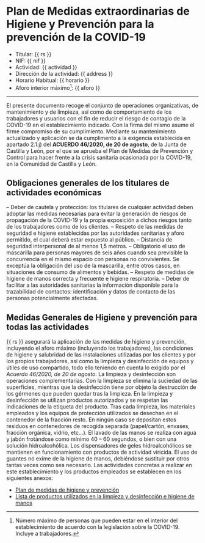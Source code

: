 # Plan de Medidas extraordinarias de Higiene y Prevención para la prevención de la COVID-19

- Titular:  {{ rs }}
- NIF: {{ nif }}
- Actividad: {{ actividad }}
- Dirección de la actividad: {{ address }}
- Horario Habitual: {{ horario }}
- Aforo interior máximo[^1]:  {{ aforo }}

[^1]:  Número máximo de personas que pueden estar en el interior del establecimiento de acuerdo con la legislación sobre la COVID-19. Incluye a trabajadores.

___
El presente documento recoge el conjunto de operaciones organizativas, de mantenimiento y de limpieza, así como de comportamiento de los trabajadores y usuarios con el fin de reducir el riesgo de contagio de la COVID-19 en el establecimiento indicado. Con la firma del mismo asume el firme compromiso de su cumplimiento.
Mediante su mantenimiento actualizado y aplicación se da cumplimento a la exigencia establecida en apartado 2.1.j) del **ACUERDO 46/2020, de 20 de agosto**, de la Junta de Castilla y León, por el que se aprueba el Plan de Medidas de Prevención y Control para hacer frente a la crisis sanitaria ocasionada por la COVID-19, en la Comunidad de Castilla y León.

## Obligaciones generales de los titulares de actividades económicas

– Deber de cautela y protección: los titulares de cualquier actividad deben adoptar las medidas necesarias para evitar la generación de riesgos de propagación de la COVID-19 y la propia exposición a dichos riesgos tanto de los trabajadores como de los clientes.
– Respeto de las medidas de seguridad e higiene establecidas por las autoridades sanitarias y aforo permitido, el cual deberá estar expuesto al público.
– Distancia de seguridad interpersonal de al menos 1,5 metros.
– Obligatorio el uso de mascarilla para personas mayores de seis años cuando sea previsible la concurrencia en el mismo espacio con personas no convivientes. Se exceptúa la obligación del uso de la mascarilla, entre otros casos, en situaciones de consumo de alimentos y bebidas.
– Respeto de medidas de higiene de manos correcta y frecuente e higiene respiratoria.
– Deber de facilitar a las autoridades sanitarias la información disponible para la trazabilidad de contactos: identificación y datos de contacto de las personas potencialmente afectadas.

## Medidas Generales de Higiene y prevención para todas las actividades

{{ rs }} asegurará la aplicación de las medidas de higiene y prevención, incluyendo el aforo máximo (incluyendo los trabajadores), las condiciones de higiene y salubridad de las instalaciones utilizadas por los clientes y por los propios trabajadores, así como la limpieza y desinfección de equipos y útiles de uso compartido, todo ello teniendo en cuenta lo exigido por el *Acuerdo 46/2020, de 20 de agosto*.
La limpieza y desinfección son operaciones complementarias. Con la limpieza se elimina la suciedad de las superficies, mientras que la desinfección tiene por objeto la destrucción de los gérmenes que pueden quedar tras la limpieza. En la limpieza y desinfección se utilizan productos autorizados y se respetan las indicaciones de la etiqueta del producto.
Tras cada limpieza, los materiales empleados y los equipos de protección utilizados se desechan en el contenedor de la fracción resto. En ningún caso se depositan estos residuos en contenedores de recogida separada (papel/cartón, envases, fracción orgánica, vidrio, etc...).
El lavado de las manos se realiza con agua y jabón frotándose como mínimo 40 – 60 segundos, o bien con una solución hidroalcohólica. Los dispensadores de geles hidroalcohólicos se mantienen en funcionamiento con productos de actividad viricida. El uso de guantes no exime de la higiene de manos, debiéndose sustituir por otros tantas veces como sea necesario.
Las actividades concretas a realizar en este establecimiento y los productos empleados se establecen en los siguientes anexos:

- [Plan de medidas de higiene y prevención](anexos#covid.md)
- [Lista de productos utilizados en la limpieza y desinfección e higiene de manos](anexos#productos.md)
